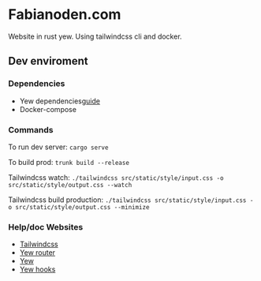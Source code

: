# Fabianoden.com

Website in rust yew. Using tailwindcss cli and docker.

## Dev enviroment

### Dependencies

- Yew dependencies[guide](https://yew.rs/docs/getting-started/introductionl)
- Docker-compose

### Commands

To run dev server:
`cargo serve`

To build prod:
`trunk build --release`

Tailwindcss watch:
`./tailwindcss src/static/style/input.css -o src/static/style/output.css --watch`

Tailwindcss build production:
`./tailwindcss src/static/style/input.css -o src/static/style/output.css --minimize`

### Help/doc Websites

- [Tailwindcss](https://tailwindcss.com/docs)
- [Yew router](https://yew.rs/docs/concepts/router)
- [Yew](https://yew.rs/docs/getting-started/introduction)
- [Yew hooks](https://docs.rs/yew-hooks/latest/yew_hooks/index.html)

